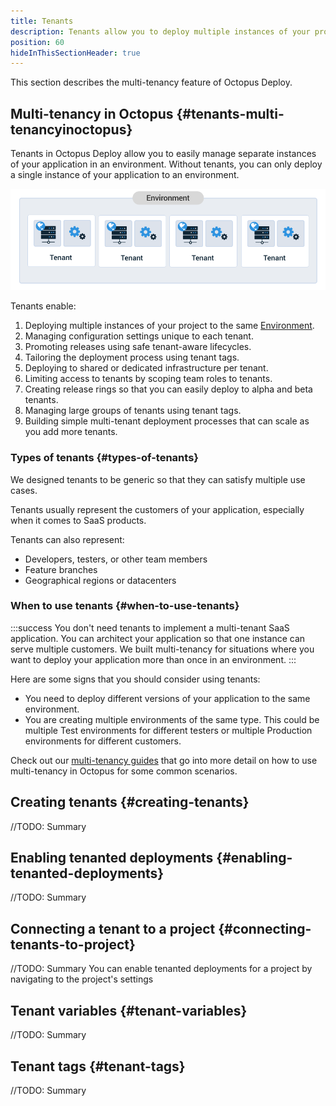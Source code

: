 ```yaml
---
title: Tenants
description: Tenants allow you to deploy multiple instances of your project to an environment.
position: 60
hideInThisSectionHeader: true
---
```


This section describes the multi-tenancy feature of Octopus Deploy.

## Multi-tenancy in Octopus {#tenants-multi-tenancyinoctopus}

Tenants in Octopus Deploy allow you to easily manage separate instances of your application in an environment. Without tenants, you can only deploy a single instance of your application to an environment.

![](images/multi-tenant-deployment.png "width=500")

Tenants enable:

1. Deploying multiple instances of your project to the same [Environment](/docs/infrastructure/environments/index.md).
2. Managing configuration settings unique to each tenant.
3. Promoting releases using safe tenant-aware lifecycles.
4. Tailoring the deployment process using tenant tags.
5. Deploying to shared or dedicated infrastructure per tenant.
6. Limiting access to tenants by scoping team roles to tenants.
7. Creating release rings so that you can easily deploy to alpha and beta tenants.
8. Managing large groups of tenants using tenant tags.
9. Building simple multi-tenant deployment processes that can scale as you add more tenants.

### Types of tenants {#types-of-tenants}

We designed tenants to be generic so that they can satisfy multiple use cases.

Tenants usually represent the customers of your application, especially when it comes to SaaS products.

Tenants can also represent:

- Developers, testers, or other team members
- Feature branches
- Geographical regions or datacenters

### When to use tenants {#when-to-use-tenants}

:::success
You don't need tenants to implement a multi-tenant SaaS application. You can architect your application so that one instance can serve multiple customers. We built multi-tenancy for situations where you want to deploy your application more than once in an environment.
:::

Here are some signs that you should consider using tenants:

- You need to deploy different versions of your application to the same environment.
- You are creating multiple environments of the same type. This could be multiple Test environments for different testers or multiple Production environments for different customers.

Check out our [multi-tenancy guides](/docs/tenants/guides/index.md) that go into more detail on how to use multi-tenancy in Octopus for some common scenarios.

## Creating tenants {#creating-tenants}

//TODO: Summary

## Enabling tenanted deployments {#enabling-tenanted-deployments}

//TODO: Summary

## Connecting a tenant to a project {#connecting-tenants-to-project}

//TODO: Summary
You can enable tenanted deployments for a project by navigating to the project's settings

## Tenant variables {#tenant-variables}

//TODO: Summary

## Tenant tags {#tenant-tags}

//TODO: Summary